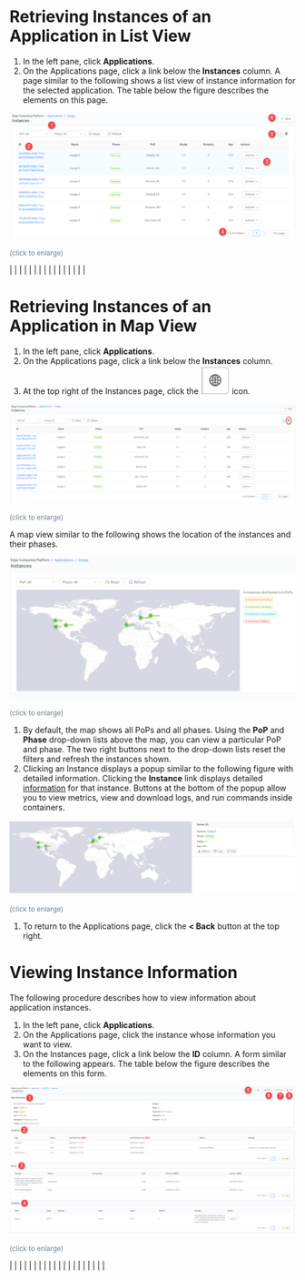 <!--?xml version="1.0" encoding="utf-8"?-->

<link href="../Resources/TableStyles/Rows.css" rel="stylesheet" madcap:stylesheettype="table">

# Retrieving Instances of an Application in List View

1. In the left pane, click **Applications**.
2. On the Applications page, click a link below the **Instances** column. A page similar to the following shows a list view of instance information for the selected application. The table below the figure describes the elements on this page.

<!-- -->

![null](</docs/resources/images/applications/Applications Instances.png>)

<span style="color: #708090; font-size: 9pt;">(click to enlarge)</span>

|  |
|  |
|  |
|  |
|  |
|  |
|  |
|  |


<!--?xml version="1.0" encoding="utf-8"?-->

# Retrieving Instances of an Application in Map View

1. In the left pane, click **Applications**.
2. On the Applications page, click a link below the **Instances** column. 
3. At the top right of the Instances page, click the ![null](</docs/resources/images/applications/Map Icon Closeup.png>) icon.

<!-- -->

![null](</docs/resources/images/applications/Map Icon.png>)

<span style="color: #708090; font-size: 9pt;">(click to enlarge)</span>

A map view similar to the following shows the location of the instances and their phases.

![null](</docs/resources/images/applications/Sample Map View.png>)

<span style="color: #708090; font-size: 9pt;">(click to enlarge)</span>

1. By default, the map shows all PoPs and all phases. Using the **PoP** and **Phase** drop-down lists above the map, you can view a particular PoP and phase. The two right buttons next to the drop-down lists reset the filters and refresh the instances shown.
2. Clicking an Instance displays a popup similar to the following figure with detailed information. Clicking the **Instance** link displays detailed [information](<Viewing Instance Information.htm>) for that instance. Buttons at the bottom of the popup allow you to view metrics, view and download logs, and run commands inside containers.

<!-- -->

![null](</docs/resources/images/applications/Detailed Instance.png>)

<span style="color: #708090; font-size: 9pt;">(click to enlarge)</span>

1. To return to the Applications page, click the **< Back** button at the top right.

<!-- -->


<!--?xml version="1.0" encoding="utf-8"?-->

<link href="../Resources/TableStyles/Rows.css" rel="stylesheet" madcap:stylesheettype="table">

# Viewing Instance Information

The following procedure describes how to view information about application instances.

1. In the left pane, click **Applications**.
2. On the Applications page, click the instance whose information you want to view. 
3. On the Instances page, click a link below the **ID** column. A form similar to the following appears. The table below the figure describes the elements on this form.

<!-- -->

![null](</docs/resources/images/applications/Instance Information3.png>)

<span style="color: #708090; font-size: 9pt;">(click to enlarge)</span>

|  |
|  |
|  |
|  |
|  |
|  |
|  |
|  |
|  |
|  |



